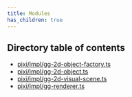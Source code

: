 ```yaml
---
title: Modules
has_children: true
---
```


<h2 class="text-delta">Directory table of contents</h2>

- [pixi/impl/gg-2d-object-factory.ts](/gg-web-engine/modules/pixi/impl/gg-2d-object-factory.ts)
- [pixi/impl/gg-2d-object.ts](/gg-web-engine/modules/pixi/impl/gg-2d-object.ts)
- [pixi/impl/gg-2d-visual-scene.ts](/gg-web-engine/modules/pixi/impl/gg-2d-visual-scene.ts)
- [pixi/impl/gg-renderer.ts](/gg-web-engine/modules/pixi/impl/gg-renderer.ts)
